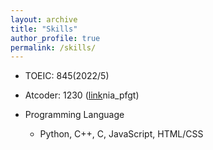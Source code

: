 ```yaml
---
layout: archive
title: "Skills"
author_profile: true
permalink: /skills/
---
```



- TOEIC: 845(2022/5)
- Atcoder: 1230 ([link](https://atcoder.jp/users/)nia_pfgt)

- Programming Language
  - Python, C++, C, JavaScript, HTML/CSS